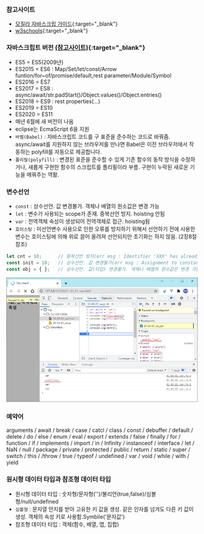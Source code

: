 ### 참고사이트
  * [모질라 자바스크립 가이드](https://developer.mozilla.org/ko/docs/Web/JavaScript/Guide){:target="_blank"} 
  * [w3schools](http://w3schools.com){:target="_blank"} 

### 자바스크립트 버전 [(참고사이트)](https://www.w3schools.com/js/js_versions.asp){:target="_blank"} 
  * ES5    = ES5(2009년)
  * ES2015 = ES6 : Map/Set/let/const/Arrow funtion/for~of/promise/default,rest parameter/Module/Symbol
  * ES2016 = ES7
  * ES2017 = ES8 : async/await/str.padStart()/Object.values()/Object.entries()
  * ES2018 = ES9 : rest properties(...)
  * ES2019 = ES10
  * ES2020 = ES11
  * 매년 6월에 새 버전이 나옴
  * eclipse는 EcmaScript 6을 지원
  * `바벨(Babel)` : 자바스크립트 코드를 구 표준을 준수하는 코드로 바꿔줌. async/await를 지원하지 않는 브라우저를 만나면 Babel은 이전 브라우저에서 작동하는 polyfill를 자동으로 제공합니다.
  * `폴리필(polyfill)` : 변경된 표준을 준수할 수 있게 기존 함수의 동작 방식을 수정하거나, 새롭게 구현한 함수의 스크립트를 폴리필이라 부름. 구현이 누락된 새로운 기능을 메꿔주는 역활.

### 변수선언
  * `const` : 상수선언. 값 변경불가. 객체나 배열의 원소값은 변경 가능 
  * `let` : 변수가 사용되는 scope가 존재. 중복선언 방지.  hoisting 안됨
  * `var` : 전역객체 속성이 생성되어 전역객체로 접근. hoisting됨
  * `호이스팅` : 미선언변수 사용으로 인한 오류를 방지하기 위해서 선언하기 전에 사용한 변수는 호이스팅에 의해 위로 끌어 올려져 선언되지만 초기화는 하지 않음. (2장8절 참조)

```javascript
let cnt = 10;      // 중복선언 방지(err msg : Identifier 'XXX' has already been declared)
const init = 10;   // 상수선언. 값 변경불가(err msg : Assignment to constant variable)
const obj = { };   // 상수선언. 값(타입) 변경불가. 객체나 배열의 원소값은 변경 가능
```
![var](/img/var01.png)  

### 예약어
arguments / await / break / case / catcl / class / const / debuffer / default / delete / do / else / enum / eval / export / extends / false / finally / for / function / if / implements / import / in / Infinity / instanceof / interface / let / NaN / null / package / private / protected / public / return / static / super / switch / this / /throw / true / typeof / undefined / var / void / while / with / yield

### 원시형 데이터 타입과 참조형 데이터 타입
  * 원시형 데이터 타입 : 숫자형/문자형('')/불리언(true,false)/심볼형/null/undefined
  * `심볼형` : 문자열 안지를 받아 고유한 키 값을 생성. 같은 인자를 넘겨도 다른 키 값이 생성. 객체의 속성 키로 사용함.Symbile('문자값') 
  * 참조형 데이터 타입 : 객체(함수, 배열, 맵, 집합)
